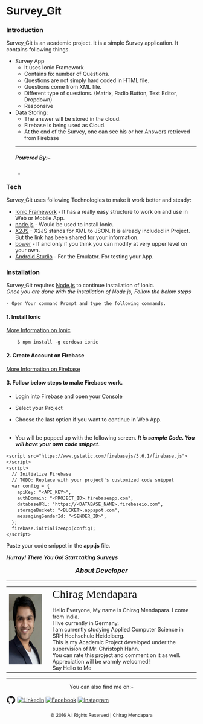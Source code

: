 <html>
<head>
<meta charset="utf-8">
<title>
</title>
<link href="https://fonts.googleapis.com/css?family=Pinyon+Script" rel="stylesheet">
<link href="https://fonts.googleapis.com/css?family=Parisienne" rel="stylesheet">
<style>
</style>
</head>
<body id="preview">
<h1><a id="Survey_Git_0"></a>Survey_Git</h1>

<h3><a id="Introduction_1"></a>Introduction</h3>

<p>Survey_Git is an academic project. It is a simple Survey application. It contains following things.</p>

<ul>
<li>Survey App
<ul>
<li>It uses Ionic Framework</li>
<li>Contains fix number of Questions.</li>
<li>Questions are not simply hard coded in HTML file.</li>
<li>Questions come from XML file.</li>
<li>Different type of questions. (Matrix, Radio Button, Text Editor, Dropdown)</li>
<li>Responsive</li>
</ul>

</li>
<li>Data Storing:

<ul>
<li>The answer will be stored in the cloud.</li>
<li>Firebase is being used as Cloud.</li>
<li>At the end of the Survey, one can see his or her Answers retrieved from Firebase</li>
</ul>

<hr />
<h4><a id="___Powered_By____17"></a><strong><em>Powered By:&ndash;</em></strong></h4>

<a href="https://firebase.google.com"><img src="https://media.licdn.com/media/AAEAAQAAAAAAAANfAAAAJDhiY2VjZmQ5LTk1OWMtNDU0MS04YjNmLTZjZGNmNTliNTY3OA.png" alt="" /></a>
 <a href="http://ionicframework.com"><img src="http://www.thesiliconvalleyinstitute.com/img/home/partners/logo7.png" alt="" /></a> <a href="https://www.javascript.com/">
 <img src="https://simpledevcode.files.wordpress.com/2014/06/logo_javascript-e1416863188233.png?w=50&amp;h=50&amp;crop=1" alt="" />
 </a> <a href="https://www.w3.org/TR/html5/"><img src="https://media.licdn.com/mpr/mpr/shrinknp_100_100/p/8/005/064/307/0290792.png" alt="" />
 </a>
 </li>
</ul>

<h3><a id="Tech_19"></a>Tech</h3>

<p>Survey_Git uses following Technologies to make it work better and steady:</p>

<ul>
<li><a href="http://ionicframework.com">Ionic Framework</a> - It has a really easy structure to work on and use in Web or Mobile App.</li>
<li><a href="http://nodejs.org">node.js</a> - Would be used to install Ionic.</li>
<li><a href="https://github.com/abdmob/x2js">X2JS</a> - X2JS stands for XML to JSON. It is already included in Project. But the link has been shared for your information.</li>
<li><a href="https://bower.io/">bower</a> - If and only if you think you can modify at very upper level on your own.</li>
<li><a href="https://developer.android.com/studio/index.html">Android Studio</a> - For the Emulator. For testing your App.</li>
</ul>

<h3><a id="Installation_29"></a>Installation</h3>

<p>Survey_Git requires <a href="https://nodejs.org/">Node.js</a>
to continue installation of Ionic.<br />
<em>Once you are done with the installation of Node.js, Follow the below steps</em>
</p>
<pre><code>- Open Your command Prompt and type the following commands.
</code></pre>

<h4><a id="1_Install_Ionic_36"></a>1. Install Ionic</h4>
<p><a href="http://ionicframework.com/getting-started/">More Information on Ionic</a></p>
<pre><code class="language-sh">    $ npm install -g cordova ionic
</code></pre>
<h4><a id="2_Create_Account_on_Firebase_43"></a>2. Create Account on Firebase</h4>
<p><a href="https://firebase.google.com/docs/">More Information on Firebase</a></p>
<h4><a id="3_Follow_below_steps_to_make_Firebase_work_46"></a>3. Follow below steps to make Firebase work.</h4>
<ul>
<li>
<p>Login into Firebase and open your <a href="https://console.firebase.google.com/">Console</a></p>
</li>
<li>
<p>Select your Project</p>
</li>
<li>
<p>Choose the last option if you want to continue in Web App.<br /> <a href="#"><img src="https://inducesmile.com/wp-content/uploads/2016/06/firebasetwo.jpg" alt="" /></a></p>
</li>
<li>
<p>You will be popped up with the following screen. <em><strong>It is sample Code. You will have your own code snippet</strong></em>.</p>
</li>
</ul>
<pre><code class="language-JavaScript">&lt;script src=<span class="hljs-string">"https://www.gstatic.com/firebasejs/3.6.1/firebase.js"</span>&gt;<span class="xml"><span class="hljs-tag">&lt;/<span class="hljs-title">script</span>&gt;</span>
<span class="hljs-tag">&lt;<span class="hljs-title">script</span>&gt;</span><span class="actionscript">
  <span class="hljs-comment">// Initialize Firebase</span>
  <span class="hljs-comment">// <span class="hljs-doctag">TODO:</span> Replace with your project's customized code snippet</span>
  <span class="hljs-keyword">var</span> config = {
    apiKey: <span class="hljs-string">"&lt;API_KEY&gt;"</span>,
    authDomain: <span class="hljs-string">"&lt;PROJECT_ID&gt;.firebaseapp.com"</span>,
    databaseURL: <span class="hljs-string">"https://&lt;DATABASE_NAME&gt;.firebaseio.com"</span>,
    storageBucket: <span class="hljs-string">"&lt;BUCKET&gt;.appspot.com"</span>,
    messagingSenderId: <span class="hljs-string">"&lt;SENDER_ID&gt;"</span>,
  };
  firebase.initializeApp(config);
</span><span class="hljs-tag">&lt;/<span class="hljs-title">script</span>&gt;</span>
</span></code></pre>
<p>Paste your code snippet in the <strong>app.js</strong> file.</p>
<p><em><strong>Hurray! There You Go! Start taking Surveys</strong></em></p>
<p style="text-align: center; font-weight: bold; font-size: 17px;"><em><i>About Developer</i></em></p>
<hr/>
<div class="Chirag-photo">
<table style="border:none">
<tbody>
<tr>
<td>
<img class="img-responsive" style="text-align: center; float: left;" title="Chirag Mendapara" src="Pic.JPG" alt="Chirag Mendapara" width="156" height="186" />
</td>
<td style="padding-left:20px">
<font style="font-family: 'Pinyon Script', cursive;font-size:30px">Chirag Mendapara</font>
<br/><br/>
<font> Hello Everyone, My name is Chirag Mendapara. I come from India.<br/> I live currently in Germany. <br/>
I am currently studying Applied Computer Science in SRH Hochschule Heidelberg. <br/>This is my Academic Project developed under the supervision of Mr. Christoph Hahn.<br/>
You can rate this project and comment on it as well.<br/> Appreciation will be warmly welcomed! <br/>Say Hello to <a style="text-decoration:none" href="mailto:chiragmendapara.cm@gmail.com?Subject=Hello Chirag"> Me </a>
</font>
</td>
</tr>
</tbody></table>
</div>
<hr/>
<center><p style="text-align:center">You can also find me on:-</p></center>
<a href="https://github.com/Mendzyy"><img style="height: 25px !important; width: 25px; vertical-align: middle; border: 0;" title="Github" src="https://raw.githubusercontent.com/steppinlo/steppinlo.github.io/master/imgs/github.png" alt="Github" /></a>
<a href="https://www.linkedin.com/in/chirag-mendapara-25a33a118/"><img style="height: 25px !important; width: 25px; vertical-align: middle; border: 0;" title="Linkedin" src="http://xtechsk.ca/wp-content/uploads/2014/07/linkedin.png" alt="Linkedin" /></a>
<a href="https://www.facebook.com/Mendzyy"><img style="width: 25px; vertical-align: middle; height: 25px !important; border: 0;" title="Facebook" src="http://www.androidapksfree.com/wp-content/uploads/wordpress-popular-posts/1095-featured-25x25.png" alt="Facebook" /></a>
<a href="https://www.instagram.com/chiragmendapara/"><img style="width: 25px; height: 25px !important; vertical-align: middle; border: 0;" title="Instagram" src="http://www.androidapksfree.com/wp-content/uploads/wordpress-popular-posts/3662-featured-25x25.png" alt="Instagram" /></a>
<div style="text-align: center; padding: 20px 0 0 0; font-size: 12px;">&copy; 2016 All Rights Reserved | Chirag Mendapara</div>
</body>
</html>
